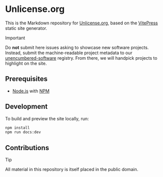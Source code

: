 # Unlicense.org

This is the Markdown repository for [Unlicense.org](https://unlicense.org),
based on the [VitePress](https://vitepress.dev) static site generator.

> [!IMPORTANT]
> Do **not** submit here issues asking to showcase new software projects.
> Instead, submit the machine-readable project metadata to our
> [unencumbered-software](https://github.com/unlicense/unencumbered-software)
> registry. From there, we will handpick projects to highlight on the site.

## Prerequisites

- [Node.js](https://nodejs.org) with
  [NPM](https://npmjs.com)

## Development

To build and preview the site locally, run:

```bash
npm install
npm run docs:dev
```

## Contributions

> [!TIP]
> All material in this repository is itself placed in the public domain.
